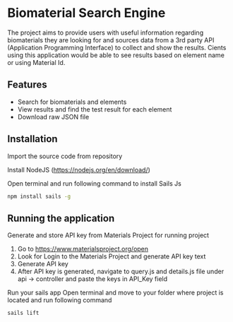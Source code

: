 # Biomaterial Search Engine

The project aims to provide users with useful information regarding biomaterials they are looking for and sources data from a 3rd party API (Application Programming Interface) to collect and show the results. Cients using this application would be able to see results based on element name or using Material Id.

## Features

- Search for biomaterials and elements
- View results and find the test result for each element
- Download raw JSON file

## Installation
Import the source code from repository

Install NodeJS (https://nodejs.org/en/download/)


Open terminal and run following command to install Sails Js
```sh
npm install sails -g
```

## Running the application

Generate and store  API key from Materials Project for running project
1. Go to https://www.materialsproject.org/open
2. Look for Login to the Materials Project and generate API key text
3. Generate API key
4. After API key is generated, navigate to query.js and details.js file under api -> controller and paste the keys in API_Key field




Run your sails app
Open terminal and move to your folder where project is located and run following command
```sh
sails lift
```


